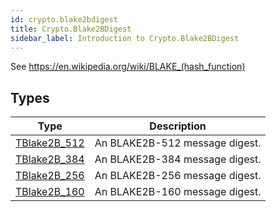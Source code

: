 ```yaml
---
id: crypto.blake2bdigest
title: Crypto.Blake2BDigest
sidebar_label: Introduction to Crypto.Blake2BDigest
---
```




See <https://en.wikipedia.org/wiki/BLAKE_(hash_function)>


## Types
| Type | Description |
|---|---|
| [TBlake2B_512](../../crypto/crypto.blake2bdigest/tblake2b_512) | An BLAKE2B-512 message digest. |
| [TBlake2B_384](../../crypto/crypto.blake2bdigest/tblake2b_384) | An BLAKE2B-384 message digest. |
| [TBlake2B_256](../../crypto/crypto.blake2bdigest/tblake2b_256) | An BLAKE2B-256 message digest. |
| [TBlake2B_160](../../crypto/crypto.blake2bdigest/tblake2b_160) | An BLAKE2B-160 message digest. |

